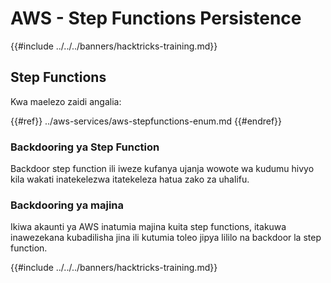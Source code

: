 # AWS - Step Functions Persistence

{{#include ../../../banners/hacktricks-training.md}}

## Step Functions

Kwa maelezo zaidi angalia:

{{#ref}}
../aws-services/aws-stepfunctions-enum.md
{{#endref}}

### Backdooring ya Step Function

Backdoor step function ili iweze kufanya ujanja wowote wa kudumu hivyo kila wakati inatekelezwa itatekeleza hatua zako za uhalifu.

### Backdooring ya majina

Ikiwa akaunti ya AWS inatumia majina kuita step functions, itakuwa inawezekana kubadilisha jina ili kutumia toleo jipya lililo na backdoor la step function. 

{{#include ../../../banners/hacktricks-training.md}}
